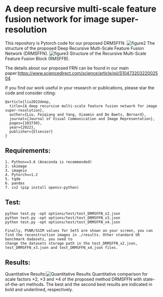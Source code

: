 # A deep recursive multi-scale feature fusion network for image super-resolution
This repository is Pytorch code for our proposed DRMSFFN.
![figure2](https://user-images.githubusercontent.com/42378133/206623801-3c82333f-b307-42e8-8800-bed3e71dbf3d.png)
The structure of the proposed Deep Recursive Multi-Scale Feature Fusion Network (DRMSFFN).
![figure3](https://user-images.githubusercontent.com/42378133/206623805-4143d8c8-a1aa-41af-bcac-9ac7ee5d4a6f.png)
Structure of the Recursive Multi-Scale Feature Fusion Block (RMSFFB).

The details about our proposed FRN can be found in our main paper:https://www.sciencedirect.com/science/article/pii/S1047320322002504

If you find our work useful in your research or publications, please star the code and consider citing:

    @article{liu2022deep,
      title={A deep recursive multi-scale feature fusion network for image super-resolution},
      author={Liu, Feiqiang and Yang, Xiaomin and De Baets, Bernard},
      journal={Journal of Visual Communication and Image Representation},
      pages={103730},
      year={2022},
      publisher={Elsevier}
    }

## Requirements:

    1. Python==3.6 (Anaconda is recommended)
    2. skimage
    3. imageio
    4. Pytorch==1.2
    5. tqdm
    6. pandas
    7. cv2 (pip install opencv-python)

## Test:

    python test.py -opt options/test/test_DRMSFFN_x2.json
    python test.py -opt options/test/test_DRMSFFN_x3.json
    python test.py -opt options/test/test_DRMSFFN_x4.json

    Finally, PSNR/SSIM values for Set5 are shown on your screen, you can find the reconstruction images in ./results. Other standard SR benchmark dadasets, you need to
    change the datasets storage path in the test_DRMSFFN_x2.json, test_DRMSFFN_x3.json and test_DRMSFFN_x4.json files.
    
## Results:
Quantitative Results:![Quantitative Results](https://user-images.githubusercontent.com/42378133/207483168-2570d986-637d-42b1-888a-572775799ca0.png)
Quantitative comparison for scale factors ×2, ×3 and ×4 of the proposed method DRMSFFN with state-of-the-art methods. The best and the second best results are indicated in bold and underlined, respectively.







